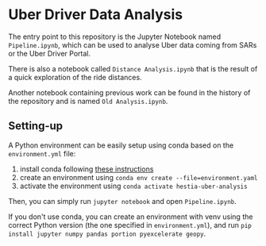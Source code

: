 # Uber Driver Data Analysis

The entry point to this repository is the Jupyter Notebook named `Pipeline.ipynb`, which can be used to analyse Uber data coming from SARs or the Uber Driver Portal.

There is also a notebook called `Distance Analysis.ipynb` that is the result of a quick exploration of the ride distances.

Another notebook containing previous work can be found in the history of the repository and is named `Old Analysis.ipynb`.


## Setting-up
A Python environment can be easily setup using conda based on the `environment.yml` file:
1. install conda following [these instructions](https://docs.conda.io/projects/conda/en/latest/user-guide/install/index.html)
2. create an environment using `conda env create --file=environment.yaml`
3. activate the environment using `conda activate hestia-uber-analysis`

Then, you can simply run `jupyter notebook` and open `Pipeline.ipynb`.

If you don't use conda, you can create an environment with venv using the correct Python version (the one specified in `environment.yml`), and run `pip install jupyter numpy pandas portion pyexcelerate geopy`. 